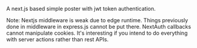 A next.js based simple poster with jwt token authentication.

Note: Nextjs middleware is weak due to edge runtime. Things previously done in middleware in express.js cannot be put there.
NextAuth callbacks cannot manipulate cookies. It's interesting if you intend to do everything with server actions rather than rest APIs.


